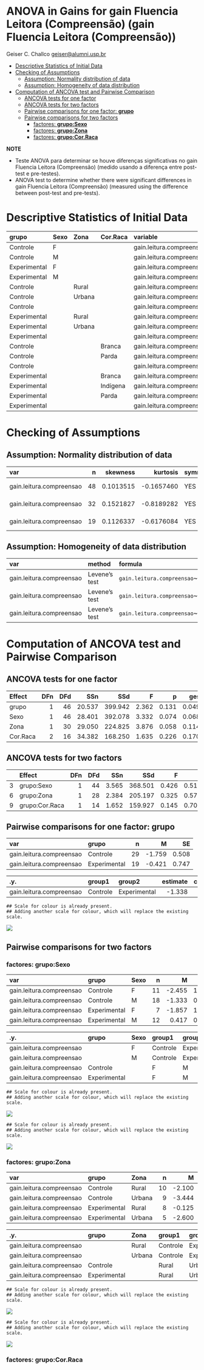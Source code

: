 ANOVA in Gains for gain Fluencia Leitora (Compreensão) (gain Fluencia
Leitora (Compreensão))
================
Geiser C. Challco <geiser@alumni.usp.br>

- [Descriptive Statistics of Initial
  Data](#descriptive-statistics-of-initial-data)
- [Checking of Assumptions](#checking-of-assumptions)
  - [Assumption: Normality distribution of
    data](#assumption-normality-distribution-of-data)
  - [Assumption: Homogeneity of data
    distribution](#assumption-homogeneity-of-data-distribution)
- [Computation of ANCOVA test and Pairwise
  Comparison](#computation-of-ancova-test-and-pairwise-comparison)
  - [ANCOVA tests for one factor](#ancova-tests-for-one-factor)
  - [ANCOVA tests for two factors](#ancova-tests-for-two-factors)
  - [Pairwise comparisons for one factor:
    **grupo**](#pairwise-comparisons-for-one-factor-grupo)
  - [Pairwise comparisons for two
    factors](#pairwise-comparisons-for-two-factors)
    - [factores: **grupo:Sexo**](#factores-gruposexo)
    - [factores: **grupo:Zona**](#factores-grupozona)
    - [factores: **grupo:Cor.Raca**](#factores-grupocorraca)

**NOTE**

- Teste ANOVA para determinar se houve diferenças significativas no gain
  Fluencia Leitora (Compreensão) (medido usando a diferença entre
  post-test e pre-testes).
- ANOVA test to determine whether there were significant differences in
  gain Fluencia Leitora (Compreensão) (measured using the difference
  between post-test and pre-tests).

# Descriptive Statistics of Initial Data

| grupo        | Sexo | Zona   | Cor.Raca | variable                 |   n |   mean | median | min | max |    sd |    se |    ci |  iqr |
|:-------------|:-----|:-------|:---------|:-------------------------|----:|-------:|-------:|----:|----:|------:|------:|------:|-----:|
| Controle     | F    |        |          | gain.leitura.compreensao |  11 | -2.455 |   -3.0 |  -7 |   5 | 3.357 | 1.012 | 2.256 | 3.50 |
| Controle     | M    |        |          | gain.leitura.compreensao |  18 | -1.333 |   -1.0 |  -7 |   2 | 2.275 | 0.536 | 1.131 | 2.75 |
| Experimental | F    |        |          | gain.leitura.compreensao |   7 | -1.857 |   -3.0 |  -6 |   3 | 3.848 | 1.455 | 3.559 | 6.50 |
| Experimental | M    |        |          | gain.leitura.compreensao |  12 |  0.417 |    1.0 |  -5 |   4 | 2.678 | 0.773 | 1.702 | 1.75 |
| Controle     |      | Rural  |          | gain.leitura.compreensao |  10 | -2.100 |   -2.5 |  -7 |   2 | 2.558 | 0.809 | 1.830 | 2.00 |
| Controle     |      | Urbana |          | gain.leitura.compreensao |   9 | -3.444 |   -4.0 |  -7 |   0 | 2.404 | 0.801 | 1.848 | 3.00 |
| Controle     |      |        |          | gain.leitura.compreensao |  10 |  0.100 |    0.0 |  -3 |   5 | 2.183 | 0.690 | 1.562 | 2.00 |
| Experimental |      | Rural  |          | gain.leitura.compreensao |   8 | -0.125 |    1.0 |  -4 |   3 | 2.357 | 0.833 | 1.970 | 2.50 |
| Experimental |      | Urbana |          | gain.leitura.compreensao |   5 | -2.600 |   -5.0 |  -6 |   3 | 3.912 | 1.749 | 4.857 | 5.00 |
| Experimental |      |        |          | gain.leitura.compreensao |   6 |  1.000 |    2.0 |  -5 |   4 | 3.286 | 1.342 | 3.449 | 2.75 |
| Controle     |      |        | Branca   | gain.leitura.compreensao |   1 |  0.000 |    0.0 |   0 |   0 |       |       |       | 0.00 |
| Controle     |      |        | Parda    | gain.leitura.compreensao |  11 | -1.455 |   -2.0 |  -7 |   5 | 3.532 | 1.065 | 2.373 | 5.00 |
| Controle     |      |        |          | gain.leitura.compreensao |  17 | -2.059 |   -2.0 |  -7 |   1 | 2.221 | 0.539 | 1.142 | 3.00 |
| Experimental |      |        | Branca   | gain.leitura.compreensao |   1 |  3.000 |    3.0 |   3 |   3 |       |       |       | 0.00 |
| Experimental |      |        | Indígena | gain.leitura.compreensao |   1 |  4.000 |    4.0 |   4 |   4 |       |       |       | 0.00 |
| Experimental |      |        | Parda    | gain.leitura.compreensao |   5 | -0.400 |    1.0 |  -4 |   3 | 2.966 | 1.327 | 3.683 | 4.00 |
| Experimental |      |        |          | gain.leitura.compreensao |  12 | -1.083 |    0.0 |  -6 |   3 | 3.288 | 0.949 | 2.089 | 6.00 |

# Checking of Assumptions

## Assumption: Normality distribution of data

| var                      |   n |  skewness |   kurtosis | symmetry | statistic | method       |         p | p.signif | normality |
|:-------------------------|----:|----------:|-----------:|:---------|----------:|:-------------|----------:|:---------|:----------|
| gain.leitura.compreensao |  48 | 0.1013515 | -0.1657460 | YES      | 0.9863410 | Shapiro-Wilk | 0.8437142 | ns       | YES       |
| gain.leitura.compreensao |  32 | 0.1521827 | -0.8189282 | YES      | 0.9789834 | Shapiro-Wilk | 0.7695316 | ns       | YES       |
| gain.leitura.compreensao |  19 | 0.1126337 | -0.6176084 | YES      | 0.9782806 | Shapiro-Wilk | 0.9205932 | ns       | YES       |

## Assumption: Homogeneity of data distribution

| var                      | method        | formula                                        |   n | df1 | df2 | statistic |         p | p.signif |
|:-------------------------|:--------------|:-----------------------------------------------|----:|----:|----:|----------:|----------:|:---------|
| gain.leitura.compreensao | Levene’s test | `gain.leitura.compreensao`~`grupo`\*`Sexo`     |  48 |   3 |  44 | 1.1376891 | 0.3443253 | ns       |
| gain.leitura.compreensao | Levene’s test | `gain.leitura.compreensao`~`grupo`\*`Zona`     |  32 |   3 |  28 | 0.3504836 | 0.7890845 | ns       |
| gain.leitura.compreensao | Levene’s test | `gain.leitura.compreensao`~`grupo`\*`Cor.Raca` |  19 |   4 |  14 | 0.9167524 | 0.4813284 | ns       |

# Computation of ANCOVA test and Pairwise Comparison

## ANCOVA tests for one factor

| Effect   | DFn | DFd |    SSn |     SSd |     F |     p |   ges | p\<.05 |
|:---------|----:|----:|-------:|--------:|------:|------:|------:|:-------|
| grupo    |   1 |  46 | 20.537 | 399.942 | 2.362 | 0.131 | 0.049 |        |
| Sexo     |   1 |  46 | 28.401 | 392.078 | 3.332 | 0.074 | 0.068 |        |
| Zona     |   1 |  30 | 29.050 | 224.825 | 3.876 | 0.058 | 0.114 |        |
| Cor.Raca |   2 |  16 | 34.382 | 168.250 | 1.635 | 0.226 | 0.170 |        |

## ANCOVA tests for two factors

|     | Effect         | DFn | DFd |   SSn |     SSd |     F |     p |   ges | p\<.05 |
|:----|:---------------|----:|----:|------:|--------:|------:|------:|------:|:-------|
| 3   | grupo:Sexo     |   1 |  44 | 3.565 | 368.501 | 0.426 | 0.518 | 0.010 |        |
| 6   | grupo:Zona     |   1 |  28 | 2.384 | 205.197 | 0.325 | 0.573 | 0.011 |        |
| 9   | grupo:Cor.Raca |   1 |  14 | 1.652 | 159.927 | 0.145 | 0.709 | 0.010 |        |

## Pairwise comparisons for one factor: **grupo**

| var                      | grupo        |   n |      M |    SE |
|:-------------------------|:-------------|----:|-------:|------:|
| gain.leitura.compreensao | Controle     |  29 | -1.759 | 0.508 |
| gain.leitura.compreensao | Experimental |  19 | -0.421 | 0.747 |

| .y.                      | group1   | group2       | estimate | conf.low | conf.high |   se | statistic |     p | p.adj | p.adj.signif |
|:-------------------------|:---------|:-------------|---------:|---------:|----------:|-----:|----------:|------:|------:|:-------------|
| gain.leitura.compreensao | Controle | Experimental |   -1.338 |   -3.089 |     0.414 | 0.87 |    -1.537 | 0.131 | 0.131 | ns           |

    ## Scale for colour is already present.
    ## Adding another scale for colour, which will replace the existing scale.

![](stari-gain.leitura.compreensao-Serie-8-ano-gain_files/figure-gfm/unnamed-chunk-18-1.png)<!-- -->

## Pairwise comparisons for two factors

### factores: **grupo:Sexo**

| var                      | grupo        | Sexo |   n |      M |    SE |
|:-------------------------|:-------------|:-----|----:|-------:|------:|
| gain.leitura.compreensao | Controle     | F    |  11 | -2.455 | 1.012 |
| gain.leitura.compreensao | Controle     | M    |  18 | -1.333 | 0.536 |
| gain.leitura.compreensao | Experimental | F    |   7 | -1.857 | 1.455 |
| gain.leitura.compreensao | Experimental | M    |  12 |  0.417 | 0.773 |

| .y.                      | grupo        | Sexo | group1   | group2       | estimate | conf.low | conf.high |    se | statistic |     p | p.adj | p.adj.signif |
|:-------------------------|:-------------|:-----|:---------|:-------------|---------:|---------:|----------:|------:|----------:|------:|------:|:-------------|
| gain.leitura.compreensao |              | F    | Controle | Experimental |   -0.597 |   -3.417 |     2.223 | 1.399 |    -0.427 | 0.671 | 0.671 | ns           |
| gain.leitura.compreensao |              | M    | Controle | Experimental |   -1.750 |   -3.924 |     0.424 | 1.079 |    -1.623 | 0.112 | 0.112 | ns           |
| gain.leitura.compreensao | Controle     |      | F        | M            |   -1.121 |   -3.353 |     1.111 | 1.108 |    -1.012 | 0.317 | 0.317 | ns           |
| gain.leitura.compreensao | Experimental |      | F        | M            |   -2.274 |   -5.048 |     0.500 | 1.376 |    -1.652 | 0.106 | 0.106 | ns           |

    ## Scale for colour is already present.
    ## Adding another scale for colour, which will replace the existing scale.

![](stari-gain.leitura.compreensao-Serie-8-ano-gain_files/figure-gfm/unnamed-chunk-28-1.png)<!-- -->

    ## Scale for colour is already present.
    ## Adding another scale for colour, which will replace the existing scale.

![](stari-gain.leitura.compreensao-Serie-8-ano-gain_files/figure-gfm/unnamed-chunk-29-1.png)<!-- -->

### factores: **grupo:Zona**

| var                      | grupo        | Zona   |   n |      M |    SE |
|:-------------------------|:-------------|:-------|----:|-------:|------:|
| gain.leitura.compreensao | Controle     | Rural  |  10 | -2.100 | 0.809 |
| gain.leitura.compreensao | Controle     | Urbana |   9 | -3.444 | 0.801 |
| gain.leitura.compreensao | Experimental | Rural  |   8 | -0.125 | 0.833 |
| gain.leitura.compreensao | Experimental | Urbana |   5 | -2.600 | 1.749 |

| .y.                      | grupo        | Zona   | group1   | group2       | estimate | conf.low | conf.high |    se | statistic |     p | p.adj | p.adj.signif |
|:-------------------------|:-------------|:-------|:---------|:-------------|---------:|---------:|----------:|------:|----------:|------:|------:|:-------------|
| gain.leitura.compreensao |              | Rural  | Controle | Experimental |   -1.975 |   -4.605 |     0.655 | 1.284 |    -1.538 | 0.135 | 0.135 | ns           |
| gain.leitura.compreensao |              | Urbana | Controle | Experimental |   -0.844 |   -3.937 |     2.249 | 1.510 |    -0.559 | 0.580 | 0.580 | ns           |
| gain.leitura.compreensao | Controle     |        | Rural    | Urbana       |    1.344 |   -1.203 |     3.892 | 1.244 |     1.081 | 0.289 | 0.289 | ns           |
| gain.leitura.compreensao | Experimental |        | Rural    | Urbana       |    2.475 |   -0.686 |     5.636 | 1.543 |     1.604 | 0.120 | 0.120 | ns           |

    ## Scale for colour is already present.
    ## Adding another scale for colour, which will replace the existing scale.

![](stari-gain.leitura.compreensao-Serie-8-ano-gain_files/figure-gfm/unnamed-chunk-37-1.png)<!-- -->

    ## Scale for colour is already present.
    ## Adding another scale for colour, which will replace the existing scale.

![](stari-gain.leitura.compreensao-Serie-8-ano-gain_files/figure-gfm/unnamed-chunk-38-1.png)<!-- -->

### factores: **grupo:Cor.Raca**
